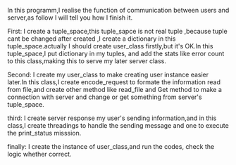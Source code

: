 In this programm,I realise the function of communication between users and server,as follow I will tell you how I finish it.

First:
I create a tuple_space,this tuple_sapce is not real tuple ,because tuple cant be changed after created ,I create a dictionary 
in this tuple_space.actually I should create user_class firstly,but it's OK.In this tuple_space,I put dictionary in my tuples,
and add the stats like error count to this class,making this to serve my later server class.

Second:
I create my user_class to make creating user instance easier later.In this class,I create encode_request to formate the information
read from file,and create other method like read_file and Get method to make a connection with server and change or get something
from server's tuple_space.

third:
I create server response my user's sending information,and in this class,I create threadings to handle the sending message and one
to execute the print_status misssion.

finally:
I create the instance of user_class,and run the codes, check the logic whether correct. 
